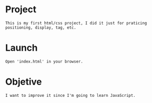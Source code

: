 # Project
    This is my first html/css project, I did it just for praticing positioning, display, tag, etc.

# Launch
    Open 'index.html' in your browser.
    
# Objetive
    I want to improve it since I'm going to learn JavaScript.
